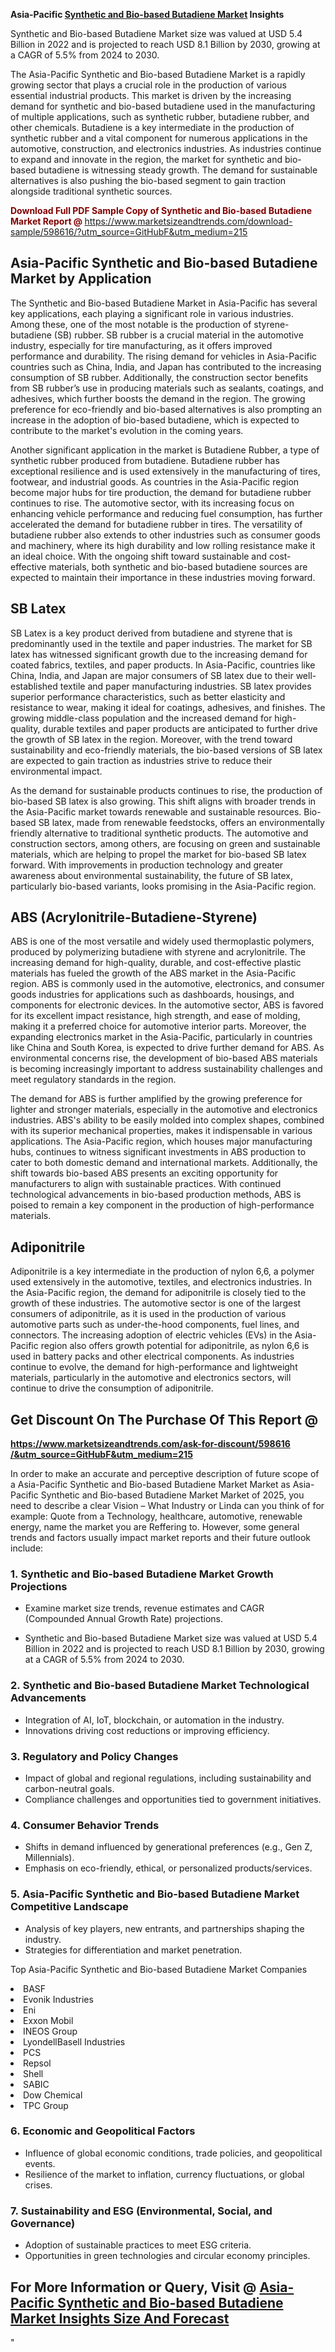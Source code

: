 <p><strong>Asia-Pacific&nbsp;<a href=""https://www.marketsizeandtrends.com/download-sample/598616/&amp;utm_source=GitHubF&amp;utm_medium=215"">Synthetic and Bio-based Butadiene Market</a> Insights</strong></p><p>Synthetic and Bio-based Butadiene Market size was valued at USD 5.4 Billion in 2022 and is projected to reach USD 8.1 Billion by 2030, growing at a CAGR of 5.5% from 2024 to 2030.</p><p><p>The Asia-Pacific Synthetic and Bio-based Butadiene Market is a rapidly growing sector that plays a crucial role in the production of various essential industrial products. This market is driven by the increasing demand for synthetic and bio-based butadiene used in the manufacturing of multiple applications, such as synthetic rubber, butadiene rubber, and other chemicals. Butadiene is a key intermediate in the production of synthetic rubber and a vital component for numerous applications in the automotive, construction, and electronics industries. As industries continue to expand and innovate in the region, the market for synthetic and bio-based butadiene is witnessing steady growth. The demand for sustainable alternatives is also pushing the bio-based segment to gain traction alongside traditional synthetic sources.<p><strong><span style="color: #800000;">Download Full PDF Sample Copy of Synthetic and Bio-based Butadiene Market Report @</span>&nbsp;</strong><a href="https://www.marketsizeandtrends.com/download-sample/598616/?utm_source=GitHubF&amp;utm_medium=215" target="_blank">https://www.marketsizeandtrends.com/download-sample/598616/?utm_source=GitHubF&amp;utm_medium=215</a></p></p><h2>Asia-Pacific Synthetic and Bio-based Butadiene Market by Application</h2><p>The Synthetic and Bio-based Butadiene Market in Asia-Pacific has several key applications, each playing a significant role in various industries. Among these, one of the most notable is the production of styrene-butadiene (SB) rubber. SB rubber is a crucial material in the automotive industry, especially for tire manufacturing, as it offers improved performance and durability. The rising demand for vehicles in Asia-Pacific countries such as China, India, and Japan has contributed to the increasing consumption of SB rubber. Additionally, the construction sector benefits from SB rubber’s use in producing materials such as sealants, coatings, and adhesives, which further boosts the demand in the region. The growing preference for eco-friendly and bio-based alternatives is also prompting an increase in the adoption of bio-based butadiene, which is expected to contribute to the market's evolution in the coming years.<p>Another significant application in the market is Butadiene Rubber, a type of synthetic rubber produced from butadiene. Butadiene rubber has exceptional resilience and is used extensively in the manufacturing of tires, footwear, and industrial goods. As countries in the Asia-Pacific region become major hubs for tire production, the demand for butadiene rubber continues to rise. The automotive sector, with its increasing focus on enhancing vehicle performance and reducing fuel consumption, has further accelerated the demand for butadiene rubber in tires. The versatility of butadiene rubber also extends to other industries such as consumer goods and machinery, where its high durability and low rolling resistance make it an ideal choice. With the ongoing shift toward sustainable and cost-effective materials, both synthetic and bio-based butadiene sources are expected to maintain their importance in these industries moving forward.</p><h2>SB Latex</h2><p>SB Latex is a key product derived from butadiene and styrene that is predominantly used in the textile and paper industries. The market for SB latex has witnessed significant growth due to the increasing demand for coated fabrics, textiles, and paper products. In Asia-Pacific, countries like China, India, and Japan are major consumers of SB latex due to their well-established textile and paper manufacturing industries. SB latex provides superior performance characteristics, such as better elasticity and resistance to wear, making it ideal for coatings, adhesives, and finishes. The growing middle-class population and the increased demand for high-quality, durable textiles and paper products are anticipated to further drive the growth of SB latex in the region. Moreover, with the trend toward sustainability and eco-friendly materials, the bio-based versions of SB latex are expected to gain traction as industries strive to reduce their environmental impact.<p>As the demand for sustainable products continues to rise, the production of bio-based SB latex is also growing. This shift aligns with broader trends in the Asia-Pacific market towards renewable and sustainable resources. Bio-based SB latex, made from renewable feedstocks, offers an environmentally friendly alternative to traditional synthetic products. The automotive and construction sectors, among others, are focusing on green and sustainable materials, which are helping to propel the market for bio-based SB latex forward. With improvements in production technology and greater awareness about environmental sustainability, the future of SB latex, particularly bio-based variants, looks promising in the Asia-Pacific region.</p><h2>ABS (Acrylonitrile-Butadiene-Styrene)</h2><p>ABS is one of the most versatile and widely used thermoplastic polymers, produced by polymerizing butadiene with styrene and acrylonitrile. The increasing demand for high-quality, durable, and cost-effective plastic materials has fueled the growth of the ABS market in the Asia-Pacific region. ABS is commonly used in the automotive, electronics, and consumer goods industries for applications such as dashboards, housings, and components for electronic devices. In the automotive sector, ABS is favored for its excellent impact resistance, high strength, and ease of molding, making it a preferred choice for automotive interior parts. Moreover, the expanding electronics market in the Asia-Pacific, particularly in countries like China and South Korea, is expected to drive further demand for ABS. As environmental concerns rise, the development of bio-based ABS materials is becoming increasingly important to address sustainability challenges and meet regulatory standards in the region.</p><p>The demand for ABS is further amplified by the growing preference for lighter and stronger materials, especially in the automotive and electronics industries. ABS's ability to be easily molded into complex shapes, combined with its superior mechanical properties, makes it indispensable in various applications. The Asia-Pacific region, which houses major manufacturing hubs, continues to witness significant investments in ABS production to cater to both domestic demand and international markets. Additionally, the shift towards bio-based ABS presents an exciting opportunity for manufacturers to align with sustainable practices. With continued technological advancements in bio-based production methods, ABS is poised to remain a key component in the production of high-performance materials.</p><h2>Adiponitrile</h2><p>Adiponitrile is a key intermediate in the production of nylon 6,6, a polymer used extensively in the automotive, textiles, and electronics industries. In the Asia-Pacific region, the demand for adiponitrile is closely tied to the growth of these industries. The automotive sector is one of the largest consumers of adiponitrile, as it is used in the production of various automotive parts such as under-the-hood components, fuel lines, and connectors. The increasing adoption of electric vehicles (EVs) in the Asia-Pacific region also offers growth potential for adiponitrile, as nylon 6,6 is used in battery packs and other electrical components. As industries continue to evolve, the demand for high-performance and lightweight materials, particularly in the automotive and electronics sectors, will continue to drive the consumption of adiponitrile.</p><h2><strong>Get Discount On The Purchase Of This Report @&nbsp;</strong></h2><p><strong><a href=""https://www.marketsizeandtrends.com/ask-for-discount/598616/&amp;utm_source=GitHubF&amp;utm_medium=215"" target=""_blank"">https://www.marketsizeandtrends.com/ask-for-discount/598616<br />/&amp;utm_source=GitHubF&amp;utm_medium=215</a></strong></p><p>In order to make an accurate and perceptive description of future scope of a Asia-Pacific&nbsp;Synthetic and Bio-based Butadiene Market Market as Asia-Pacific&nbsp;Synthetic and Bio-based Butadiene Market Market of 2025, you need to describe a clear Vision &ndash; What Industry or Linda can you think of for example: Quote from a Technology, healthcare, automotive, renewable energy, name the market you are Reffering to. However, some general trends and factors usually impact market reports and their future outlook include:</p><h3>1.&nbsp;<strong>Synthetic and Bio-based Butadiene Market Growth Projections</strong></h3><ul><li>Examine market size trends, revenue estimates and CAGR (Compounded Annual Growth Rate) projections.</li><li><p>Synthetic and Bio-based Butadiene Market size was valued at USD 5.4 Billion in 2022 and is projected to reach USD 8.1 Billion by 2030, growing at a CAGR of 5.5% from 2024 to 2030.</p></li></ul><h3>2.&nbsp;<strong>Synthetic and Bio-based Butadiene Market Technological Advancements</strong></h3><ul><li>Integration of AI, IoT, blockchain, or automation in the industry.</li><li>Innovations driving cost reductions or improving efficiency.</li></ul><h3>3.&nbsp;<strong>Regulatory and Policy Changes</strong></h3><ul><li>Impact of global and regional regulations, including sustainability and carbon-neutral goals.</li><li>Compliance challenges and opportunities tied to government initiatives.</li></ul><h3>4.&nbsp;<strong>Consumer Behavior Trends</strong></h3><ul><li>Shifts in demand influenced by generational preferences (e.g., Gen Z, Millennials).</li><li>Emphasis on eco-friendly, ethical, or personalized products/services.</li></ul><h3>5.&nbsp;<strong>Asia-Pacific Synthetic and Bio-based Butadiene Market Competitive Landscape</strong></h3><ul><li>Analysis of key players, new entrants, and partnerships shaping the industry.</li><li>Strategies for differentiation and market penetration.</li></ul><p data-pm-slice=""1 1 []"">Top Asia-Pacific Synthetic and Bio-based Butadiene Market Companies</p><div data-test-id=""""><p><li>BASF</li><li> Evonik Industries</li><li> Eni</li><li> Exxon Mobil</li><li> INEOS Group</li><li> LyondellBasell Industries</li><li> PCS</li><li> Repsol</li><li> Shell</li><li> SABIC</li><li> Dow Chemical</li><li> TPC Group</li></p></div><h3>6.&nbsp;<strong>Economic and Geopolitical Factors</strong></h3><ul><li>Influence of global economic conditions, trade policies, and geopolitical events.</li><li>Resilience of the market to inflation, currency fluctuations, or global crises.</li></ul><h3>7.&nbsp;<strong>Sustainability and ESG (Environmental, Social, and Governance)</strong></h3><ul><li>Adoption of sustainable practices to meet ESG criteria.</li><li>Opportunities in green technologies and circular economy principles.</li></ul><h2><strong>For More Information or Query, Visit @&nbsp;</strong><a href=""https://www.verifiedmarketreports.com/product/synthetic-and-bio-based-butadiene-market/"" target=""_blank"">Asia-Pacific Synthetic and Bio-based Butadiene Market Insights Size And Forecast</a></h2>"
